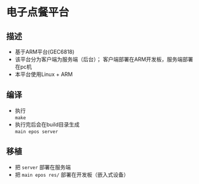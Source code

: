# 电子点餐平台
## 描述
- 基于ARM平台(GEC6818)
- 该平台分为客户端为服务端（后台）； 客户端部署在ARM开发板，服务端部署在pc机
- 本平台使用Linux + ARM

## 编译
- 执行  
    ```make```
- 执行完后会在build目录生成  
    ```main epos server```

## 移植
- 把 `server` 部署在服务端
- 把 `main epos res/` 部署在开发板（嵌入式设备）
